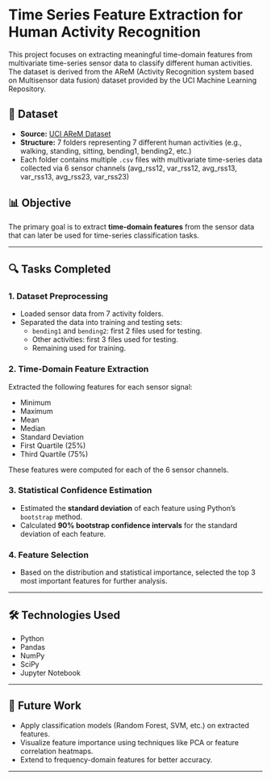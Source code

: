 # Time Series Feature Extraction for Human Activity Recognition

This project focuses on extracting meaningful time-domain features from multivariate time-series sensor data to classify different human activities. The dataset is derived from the AReM (Activity Recognition system based on Multisensor data fusion) dataset provided by the UCI Machine Learning Repository.

## 📂 Dataset

- **Source:** [UCI AReM Dataset](https://archive.ics.uci.edu/ml/datasets/Activity+Recognition+system+based+on+Multisensor+data+fusion+(AReM))
- **Structure:** 7 folders representing 7 different human activities (e.g., walking, standing, sitting, bending1, bending2, etc.)
- Each folder contains multiple `.csv` files with multivariate time-series data collected via 6 sensor channels (avg_rss12, var_rss12, avg_rss13, var_rss13, avg_rss23, var_rss23)

## 📊 Objective

The primary goal is to extract **time-domain features** from the sensor data that can later be used for time-series classification tasks.

---

## 🔍 Tasks Completed

### 1. Dataset Preprocessing
- Loaded sensor data from 7 activity folders.
- Separated the data into training and testing sets:
  - `bending1` and `bending2`: first 2 files used for testing.
  - Other activities: first 3 files used for testing.
  - Remaining used for training.

### 2. Time-Domain Feature Extraction
Extracted the following features for each sensor signal:
- Minimum
- Maximum
- Mean
- Median
- Standard Deviation
- First Quartile (25%)
- Third Quartile (75%)

These features were computed for each of the 6 sensor channels.

### 3. Statistical Confidence Estimation
- Estimated the **standard deviation** of each feature using Python’s `bootstrap` method.
- Calculated **90% bootstrap confidence intervals** for the standard deviation of each feature.

### 4. Feature Selection
- Based on the distribution and statistical importance, selected the top 3 most important features for further analysis.

---

## 🛠️ Technologies Used

- Python
- Pandas
- NumPy
- SciPy
- Jupyter Notebook

---

## 📌 Future Work

- Apply classification models (Random Forest, SVM, etc.) on extracted features.
- Visualize feature importance using techniques like PCA or feature correlation heatmaps.
- Extend to frequency-domain features for better accuracy.

---


